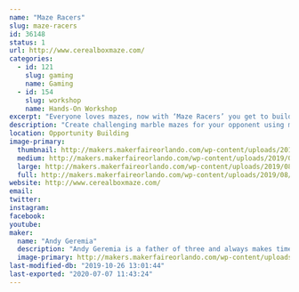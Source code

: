 ```yaml
---
name: "Maze Racers"
slug: maze-racers
id: 36148
status: 1
url: http://www.cerealboxmaze.com/
categories:
  - id: 121
    slug: gaming
    name: Gaming
  - id: 154
    slug: workshop
    name: Hands-On Workshop
excerpt: "Everyone loves mazes, now with ‘Maze Racers’ you get to build and race mazes! Build a marble maze, making it as challenging as possible because when you’re done building, you swap maze boards with your opponent, drop in a marble, and race!"
description: "Create challenging marble mazes for your opponent using magnetic foam walls. Once you've completed your tricky, swap maze boards with your opponent and race to see who can navigate their marble through the maze the quickest."
location: Opportunity Building
image-primary:
  thumbnail: http://makers.makerfaireorlando.com/wp-content/uploads/2019/08/Maze-Racers-150x150.png
  medium: http://makers.makerfaireorlando.com/wp-content/uploads/2019/08/Maze-Racers-300x214.png
  large: http://makers.makerfaireorlando.com/wp-content/uploads/2019/08/Maze-Racers.png
  full: http://makers.makerfaireorlando.com/wp-content/uploads/2019/08/Maze-Racers.png
website: http://www.cerealboxmaze.com/
email: 
twitter: 
instagram: 
facebook: 
youtube: 
maker:
  name: "Andy Geremia"
  description: "Andy Geremia is a father of three and always makes time to play games. He is sales engineer by day and a board game designer the rest of the time!"
  image-primary: http://makers.makerfaireorlando.com/wp-content/uploads/2019/08/Headshot-852x1024.png
last-modified-db: "2019-10-26 13:01:44"
last-exported: "2020-07-07 11:43:24"
---
```

